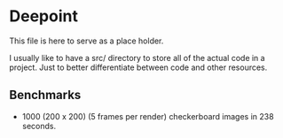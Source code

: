 # Deepoint
This file is here to serve as a place holder.

I usually like to have a src/ directory to store all of the actual code in a project.
Just to better differentiate between code and other resources.

## Benchmarks
* 1000 (200 x 200) (5 frames per render) checkerboard images in 238 seconds.
